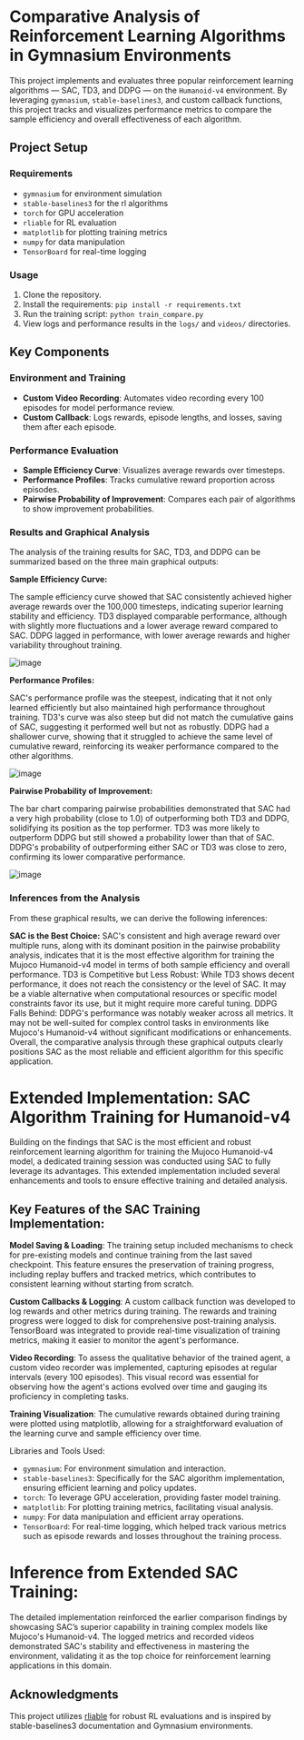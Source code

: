 # Comparative Analysis of Reinforcement Learning Algorithms in Gymnasium Environments

This project implements and evaluates three popular reinforcement learning algorithms — SAC, TD3, and DDPG — on the `Humanoid-v4` environment. By leveraging `gymnasium`, `stable-baselines3`, and custom callback functions, this project tracks and visualizes performance metrics to compare the sample efficiency and overall effectiveness of each algorithm.

## Project Setup

### Requirements
- `gymnasium` for environment simulation
- `stable-baselines3` for the rl algorithms
- `torch` for GPU acceleration
- `rliable` for RL evaluation
- `matplotlib` for plotting training metrics
- `numpy` for data manipulation
- `TensorBoard` for real-time logging

### Usage
1. Clone the repository.
2. Install the requirements: `pip install -r requirements.txt`
3. Run the training script: `python train_compare.py`
4. View logs and performance results in the `logs/` and `videos/` directories.

## Key Components

### Environment and Training
- **Custom Video Recording**: Automates video recording every 100 episodes for model performance review.
- **Custom Callback**: Logs rewards, episode lengths, and losses, saving them after each episode.

### Performance Evaluation
- **Sample Efficiency Curve**: Visualizes average rewards over timesteps.
- **Performance Profiles**: Tracks cumulative reward proportion across episodes.
- **Pairwise Probability of Improvement**: Compares each pair of algorithms to show improvement probabilities.

### Results and Graphical Analysis

The analysis of the training results for SAC, TD3, and DDPG can be summarized based on the three main graphical outputs:

**Sample Efficiency Curve:**

The sample efficiency curve showed that SAC consistently achieved higher average rewards over the 100,000 timesteps, indicating superior learning stability and efficiency.
TD3 displayed comparable performance, although with slightly more fluctuations and a lower average reward compared to SAC.
DDPG lagged in performance, with lower average rewards and higher variability throughout training.

![image](https://github.com/user-attachments/assets/7ed95707-43d3-4d9e-8854-4a925937a8ed)


**Performance Profiles:**

SAC's performance profile was the steepest, indicating that it not only learned efficiently but also maintained high performance throughout training.
TD3's curve was also steep but did not match the cumulative gains of SAC, suggesting it performed well but not as robustly.
DDPG had a shallower curve, showing that it struggled to achieve the same level of cumulative reward, reinforcing its weaker performance compared to the other algorithms.

![image](https://github.com/user-attachments/assets/fea732cd-189e-450b-8589-92473ffdf67e)

**Pairwise Probability of Improvement:**

The bar chart comparing pairwise probabilities demonstrated that SAC had a very high probability (close to 1.0) of outperforming both TD3 and DDPG, solidifying its position as the top performer.
TD3 was more likely to outperform DDPG but still showed a probability lower than that of SAC.
DDPG's probability of outperforming either SAC or TD3 was close to zero, confirming its lower comparative performance.

![image](https://github.com/user-attachments/assets/2df65e2a-f29c-431a-870f-319478723a58)


### Inferences from the Analysis

From these graphical results, we can derive the following inferences:

**SAC is the Best Choice:** SAC's consistent and high average reward over multiple runs, along with its dominant position in the pairwise probability analysis, indicates that it is the most effective algorithm for training the Mujoco Humanoid-v4 model in terms of both sample efficiency and overall performance.
TD3 is Competitive but Less Robust: While TD3 shows decent performance, it does not reach the consistency or the level of SAC. It may be a viable alternative when computational resources or specific model constraints favor its use, but it might require more careful tuning.
DDPG Falls Behind: DDPG's performance was notably weaker across all metrics. It may not be well-suited for complex control tasks in environments like Mujoco's Humanoid-v4 without significant modifications or enhancements.
Overall, the comparative analysis through these graphical outputs clearly positions SAC as the most reliable and efficient algorithm for this specific application.

# Extended Implementation: SAC Algorithm Training for Humanoid-v4

Building on the findings that SAC is the most efficient and robust reinforcement learning algorithm for training the Mujoco Humanoid-v4 model, a dedicated training session was conducted using SAC to fully leverage its advantages. This extended implementation included several enhancements and tools to ensure effective training and detailed analysis.

## Key Features of the SAC Training Implementation:

**Model Saving & Loading**: The training setup included mechanisms to check for pre-existing models and continue training from the last saved checkpoint. This feature ensures the preservation of training progress, including replay buffers and tracked metrics, which contributes to consistent learning without starting from scratch.

**Custom Callbacks & Logging**: A custom callback function was developed to log rewards and other metrics during training. The rewards and training progress were logged to disk for comprehensive post-training analysis. TensorBoard was integrated to provide real-time visualization of training metrics, making it easier to monitor the agent's performance.

**Video Recording**: To assess the qualitative behavior of the trained agent, a custom video recorder was implemented, capturing episodes at regular intervals (every 100 episodes). This visual record was essential for observing how the agent's actions evolved over time and gauging its proficiency in completing tasks.

**Training Visualization**: The cumulative rewards obtained during training were plotted using matplotlib, allowing for a straightforward evaluation of the learning curve and sample efficiency over time.

Libraries and Tools Used:

- `gymnasium`: For environment simulation and interaction.
- `stable-baselines3`: Specifically for the SAC algorithm implementation, ensuring efficient learning and policy updates.
- `torch`: To leverage GPU acceleration, providing faster model training.
- `matplotlib`: For plotting training metrics, facilitating visual analysis.
- `numpy`: For data manipulation and efficient array operations.
- `TensorBoard`: For real-time logging, which helped track various metrics such as episode rewards and losses throughout the training process.

# Inference from Extended SAC Training:

The detailed implementation reinforced the earlier comparison findings by showcasing SAC’s superior capability in training complex models like Mujoco's Humanoid-v4. The logged metrics and recorded videos demonstrated SAC's stability and effectiveness in mastering the environment, validating it as the top choice for reinforcement learning applications in this domain.

## Acknowledgments
This project utilizes [rliable](https://github.com/google-research/rliable) for robust RL evaluations and is inspired by stable-baselines3 documentation and Gymnasium environments.
